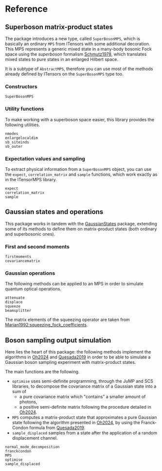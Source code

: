 # Reference

## Superboson matrix-product states

The package introduces a new type, called `SuperBosonMPS`, which is basically
an ordinary `MPS` from ITensors with some additional decoration.
This MPS represents a generic mixed state in a many-body bosonic Fock space
using the _superboson_ formalism [Schmutz1978](@cite), which translates mixed
states to pure states in an enlarged Hilbert space.

It is a subtype of `AbstractMPS`, therefore you can use most of the methods
already defined by ITensors on the `SuperBosonMPS` type too.

### Constructors

```@docs
SuperBosonMPS
```

### Utility functions

To make working with a superboson space easier, this library provides the
following utilities.

```@docs
nmodes
enlargelocaldim
sb_siteinds
sb_outer
```

### Expectation values and sampling

To extract physical information from a `SuperBosonMPS` object, you can use the
`expect`, `correlation_matrix` and `sample` functions, which work exactly as in
the ITensorMPS library.

```@docs
expect
correlation_matrix
sample
```

## Gaussian states and operations

This package works in tandem with the
[GaussianStates](https://github.com/phaerrax/GaussianStates.jl/) package,
extending some of its methods to define them on matrix-product states (both
ordinary and superbosonic ones).

### First and second moments

```@docs
firstmoments
covariancematrix
```

### Gaussian operations

The following methods can be applied to an MPS in order to simulate quantum
optical operations.

```@docs
attenuate
displace
squeeze
beamsplitter
```

The matrix elements of the squeezing operator are taken from
[Marian1992:squeezing_fock_coefficients](@cite).

## Boson sampling output simulation

Here lies the heart of this package: the following methods implement the
algorithms in [Oh2024](@cite) and [Quesada2019](@cite) in order to be able to
simulate a Gaussian boson sampling experiment with matrix-product states.

The main functions are the following.

- `optimise` uses semi-definite programming, through the JuMP and SCS libraries,
  to decompose the covariance matrix of a Gaussian state into a sum of
    * a pure covariance matrix which "contains" a smaller amount of photons,
    * a positive semi-definite matrix
  following the procedure detailed in [Oh2024](@cite).
- `MPS` computes a matrix-product state that approximates a pure Gaussian state
  following the algorithm presented in [Oh2024](@cite), by using the
  Franck-Condon formula from [Quesada2019](@cite).
- `sample_displaced` samples from a state after the application of a random
  displacement channel.

```@docs
normal_mode_decomposition
franckcondon
MPS
optimise
sample_displaced
```
